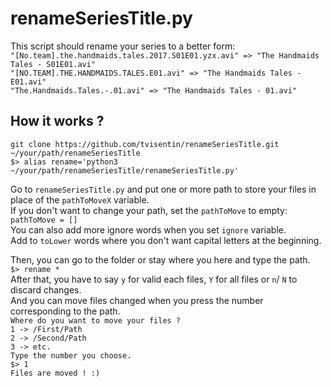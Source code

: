 # renameSeriesTitle.py
This script should rename your series to a better form:<br />
`"[No.team].the.handmaids.tales.2017.S01E01.yzx.avi" => "The Handmaids Tales - S01E01.avi"`<br />
`"[NO.TEAM].THE.HANDMAIDS.TALES.E01.avi" => "The Handmaids Tales - E01.avi"`<br />
`"The.Handmaids.Tales.-.01.avi" => "The Handmaids Tales - 01.avi"`

## How it works ?

`git clone https://github.com/tvisentin/renameSeriesTitle.git ~/your/path/renameSeriesTitle`<br />
`$> alias rename='python3 ~/your/path/renameSeriesTitle/renameSeriesTitle.py'`<br />

Go to `renameSeriesTitle.py` and put one or more path to store your files in place of the `pathToMoveX` variable.<br />
If you don't want to change your path, set the `pathToMove` to empty:<br />
`pathToMove = []`<br />
You can also add more ignore words when you set `ignore` variable.<br />
Add to `toLower` words where you don't want capital letters at the beginning.<br />

Then, you can go to the folder or stay where you here and type the path.<br />
`$> rename *`<br />
After that, you have to say `y` for valid each files, `Y` for all files or `n`/ `N` to discard changes.<br />
And you can move files changed when you press the number corresponding to the path.<br />
`Where do you want to move your files ?`<br />
`1 -> /First/Path`<br />
`2 -> /Second/Path`<br />
`3 -> etc.`<br />
`Type the number you choose.`<br />
`$> 1`<br />
`Files are moved ! :)`<br />
